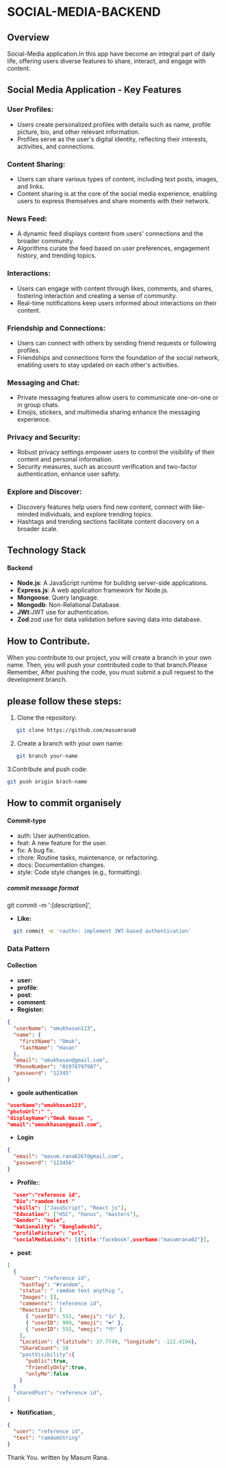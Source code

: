 # SOCIAL-MEDIA-BACKEND

## Overview

Social-Media application.In this app have become an integral part of daily life, offering users diverse features to share, interact, and engage with content.

## Social Media Application - Key Features

### User Profiles:

- Users create personalized profiles with details such as name, profile picture, bio, and other relevant information.
- Profiles serve as the user's digital identity, reflecting their interests, activities, and connections.

### Content Sharing:

- Users can share various types of content, including text posts, images, and links.
- Content sharing is at the core of the social media experience, enabling users to express themselves and share moments with their network.

### News Feed:

- A dynamic feed displays content from users' connections and the broader community.
- Algorithms curate the feed based on user preferences, engagement history, and trending topics.

### Interactions:

- Users can engage with content through likes, comments, and shares, fostering interaction and creating a sense of community.
- Real-time notifications keep users informed about interactions on their content.

### Friendship and Connections:

- Users can connect with others by sending friend requests or following profiles.
- Friendships and connections form the foundation of the social network, enabling users to stay updated on each other's activities.

### Messaging and Chat:

- Private messaging features allow users to communicate one-on-one or in group chats.
- Emojis, stickers, and multimedia sharing enhance the messaging experience.

### Privacy and Security:

- Robust privacy settings empower users to control the visibility of their content and personal information.
- Security measures, such as account verification and two-factor authentication, enhance user safety.

### Explore and Discover:

- Discovery features help users find new content, connect with like-minded individuals, and explore trending topics.
- Hashtags and trending sections facilitate content discovery on a broader scale.

## Technology Stack

#### Backend

- **Node.js**: A JavaScript runtime for building server-side applications.
- **Express.js**: A web application framework for Node.js.
- **Mongoose**: Query language.
- **Mongodb**: Non-Relational Database.
- **JWt**:JWT use for authentication.
- **Zod**:zod use for data validation before saving data into database.

## How to Contribute.

When you contribute to our project, you will create a branch in your own name. Then, you will push your contributed code to that branch.Please Remember, After pushing the code, you must submit a pull request to the development branch.

## please follow these steps:

1. Clone the repository:

```bash
   git clone https://github.com/masumrana0
```

2. Create a branch with your own name:

```bash
   git branch your-name
```

3.Contribute and push code:

```bash
git push origin brach-name
```

## How to commit organisely

#### Commit-type

- auth: User authentication.
- feat: A new feature for the user.
- fix: A bug fix.
- chore: Routine tasks, maintenance, or refactoring.
- docs: Documentation changes.
- style: Code style changes (e.g., formatting).

##### commit message format

git commit -m '<type>:[description]',

- **Like:**

```bash
  git commit -m '<auth>: implement JWT-based authentication'

```

### Data Pattern

#### Collection

- **user:**
- **profile**:
- **post**:
- **comment**:
- **Register:**

```json
{
  "userName": "omukhasan123",
  "name": {
    "firstName": "Omuk",
    "lastName": "Hasan"
  },
  "email": "omukhasan@gmail.com",
  "PhoneNumber": "01978797987",
  "password": "12345"
}
```

- **goole authentication**

```json
"userName":"omukhasan123",
"photoUrl":" ",
"displayName":"Omuk Hasan ",
"email":"omoukhasan@gmail.com",
```

- **Login**

```json
{
  "email": "masum.rana6267@gmail.com",
  "password": "123456"
}
```

- **Profile:**:

```json
  "user":"reference id",
  "Bio":"ramdom text "
  "skills": ["JavaScript", "React js"],
  "Education": ["HSC", "honus", "masters"],
  "Gender": "male",
  "Nationality": "Bangladeshi",
  "profilePicture": "url",
  "socialMediaLinks": [{title:"facebook",userName:"masumrana02"}],
```

- **post**:

```json
[
  {
    "user": "reference id",
    "hashTag": "#random",
    "status": " ramdom text anythig ",
    "Images": [],
    "comments": "reference id",
    "Reactions": [
      { "userID": 555, "emoji": "👍" },
      { "userID": 999, "emoji": "❤️" },
      { "userID": 555, "emoji": "👎" }
    ],
    "Location": {"latitude": 37.7749, "longitude": -122.4194},
    "ShareCount": 10
    "postVisibility":{
      "public":true,
      "friendlyOnly":true,
      "onlyMe":false
    }
  }
  "sharedPost": "reference id",
]
```

- **Notification**:,

```json
{
  "user": "reference id",
  "text": "ramdomString"
}
```

Thank You.
written by Masum Rana.
